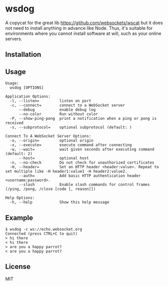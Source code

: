 # wsdog
 
A copycat for the great lib https://github.com/websockets/wscat but it does not need to install anything in advance like Node. Thus, it's suitable for environments where you cannot install software at will, such as your online servers.

## Installation



## Usage

```
Usage:
  wsdog [OPTIONS]

Application Options:
  -l, --listen=         listen on port
  -c, --connect=        connect to a WebSocket server
      --debug           enable debug log
      --no-color        Run without color
  -P, --show-ping-pong  print a notification when a ping or pong is received
  -s, --subprotocol=    optional subprotocol (default: )

Connect To A WebSocket Server Options:
  -o, --origin=         optional origin
  -x, --execute=        execute command after connecting
  -w, --wait=           wait given seconds after executing command (default: 2)
      --host=           optional host
  -n, --no-check        Do not check for unauthorized certificates
  -H, --header=         Set an HTTP header <header:value>. Repeat to set multiple like -H header1:value1 -H header2:value2.
      --auth=           Add basic HTTP authentication header <username:password>.
      --slash           Enable slash commands for control frames (/ping, /pong, /close [code [, reason]])

Help Options:
  -h, --help            Show this help message
```

## Example

```
$ wsdog -c ws://echo.websocket.org
Connected (press CTRL+C to quit)
> hi there
< hi there
> are you a happy parrot?
< are you a happy parrot?
```

## License

MIT
